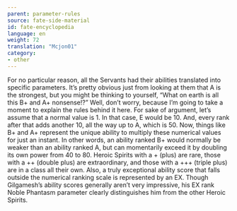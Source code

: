```yaml
---
parent: parameter-rules
source: fate-side-material
id: fate-encyclopedia
language: en
weight: 72
translation: "Mcjon01"
category:
- other
---
```


For no particular reason, all the Servants had their abilities translated into specific parameters.
It’s pretty obvious just from looking at them that A is the strongest, but you might be thinking to yourself, “What on earth is all this B+ and A+ nonsense!?” Well, don’t worry, because I’m going to take a moment to explain the rules behind it here.
For sake of argument, let’s assume that a normal value is 1. In that case, E would be 10. And, every rank after that adds another 10, all the way up to A, which is 50.
Now, things like B+ and A+ represent the unique ability to multiply these numerical values for just an instant.
In other words, an ability ranked B+ would normally be weaker than an ability ranked A, but can momentarily exceed it by doubling its own power from 40 to 80.
Heroic Spirits with a + (plus) are rare, those with a ++ (double plus) are extraordinary, and those with a +++ (triple plus) are in a class all their own.
Also, a truly exceptional ability score that falls outside the numerical ranking scale is represented by an EX.
Though Gilgamesh’s ability scores generally aren’t very impressive, his EX rank Noble Phantasm parameter clearly distinguishes him from the other Heroic Spirits.
